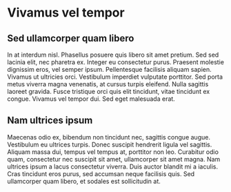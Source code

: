 # Vivamus vel tempor

## Sed ullamcorper quam libero

In at interdum nisl. Phasellus posuere quis libero sit amet pretium. Sed sed lacinia elit, nec pharetra ex. Integer eu consectetur purus. Praesent molestie dignissim eros, vel semper ipsum. Pellentesque facilisis aliquam sapien. Vivamus ut ultricies orci. Vestibulum imperdiet vulputate porttitor. Sed porta metus viverra magna venenatis, at cursus turpis eleifend. Nulla sagittis laoreet gravida. Fusce tristique orci quis elit tincidunt, vitae tincidunt ex congue. Vivamus vel tempor dui. Sed eget malesuada erat.

## Nam ultrices ipsum

Maecenas odio ex, bibendum non tincidunt nec, sagittis congue augue. Vestibulum eu ultrices turpis. Donec suscipit hendrerit ligula vel sagittis. Aliquam massa dui, tempus vel tempus at, porttitor non leo. Curabitur odio quam, consectetur nec suscipit sit amet, ullamcorper sit amet magna. Nam ultrices ipsum a lacus consectetur viverra. Duis auctor blandit mi a iaculis. Cras tincidunt eros purus, sed accumsan neque facilisis quis. Sed ullamcorper quam libero, et sodales est sollicitudin at.
